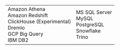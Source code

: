 <table>
  <tr>
    <td>Amazon Athena<br /> Amazon Redshift<br />  ClickHouse (Experimental)<br /> Dremio<br /> GCP Big Query<br /> IBM DB2</td>
    <td>MS SQL Server<br /> MySQL<br > PostgreSQL<br /> Snowflake<br /> Trino </td>
  </tr>
</table>
